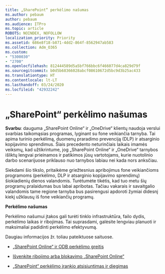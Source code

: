 ```yaml
---
title: „SharePoint“ perkėlimo našumas
ms.author: pebaum
author: pebaum
ms.audience: ITPro
ms.topic: article
ROBOTS: NOINDEX, NOFOLLOW
localization_priority: Priority
ms.assetid: 686e8f18-b871-4dd2-864f-8562947ab583
ms.collection: Adm_O365
ms.custom:
- "5300030"
- "2700"
ms.openlocfilehash: 812444589d5a5bf766bbc6f466077d4ca829d79f
ms.sourcegitcommit: b0d5b68366028abcf08610672d5bc9d3b25ac433
ms.translationtype: HT
ms.contentlocale: lt-LT
ms.lasthandoff: 03/24/2020
ms.locfileid: "42932242"
---
```

# <a name="sharepoint-migration-performance"></a>„SharePoint“ perkėlimo našumas

**Svarbu**: dauguma „SharePoint Online“ ir „OneDrive“ klientų naudoja verslui svarbias taikomąsias programas, lyginant su fone veikiančia tarnyba. Tai apima turinio perkėlimą, duomenų praradimo prevenciją (DLP) ir atsarginio kopijavimo sprendimus. Šiais precedento neturinčiais laikais imamės veiksmų, kad užtikrintume, jog „SharePoint Online“ ir „OneDrive“ tarnybos išliktų lengvai prieinamos ir patikimos jūsų vartotojams, kurie nuotolinio darbo scenarijuose priklauso nuo tarnybos labiau nei kada nors anksčiau.

Siekdami šio tikslo, pritaikėme griežtesnius apribojimus fone veikiančioms programoms (perkėlimo, DLP ir atsarginio kopijavimo sprendimų) šiokiadienių dienos valandomis. Turėtumėte tikėtis, kad tuo metu šių programų pralaidumas bus labai apribotas. Tačiau vakarais ir savaitgalio valandomis tame regione tarnyba bus pasirengusi apdoroti žymiai didesnį kiekį užklausų iš fone veikiančių programų.

**Perkėlimo našumas**

Perkėlimo našumui įtakos gali turėti tinklo infrastruktūra, failo dydis, perkėlimo laikas ir ribojimas. Tai suprasdami, galėsite lengviau planuoti ir maksimaliai padidinti perkėlimo efektyvumą.

Daugiau informacijos žr. toliau pateiktuose saituose.

- [„SharePoint Online“ ir ODB perkėlimo greitis](https://docs.microsoft.com/sharepointmigration/sharepoint-online-and-onedrive-migration-speed)

- [Išvenkite ribojimo arba blokavimo „SharePoint Online“](https://docs.microsoft.com/sharepoint/dev/general-development/how-to-avoid-getting-throttled-or-blocked-in-sharepoint-online)

- [„SharePoint“ perkėlimo įrankio atsisiuntimas ir diegimas](https://docs.microsoft.com/sharepointmigration/introducing-the-sharepoint-migration-tool)
